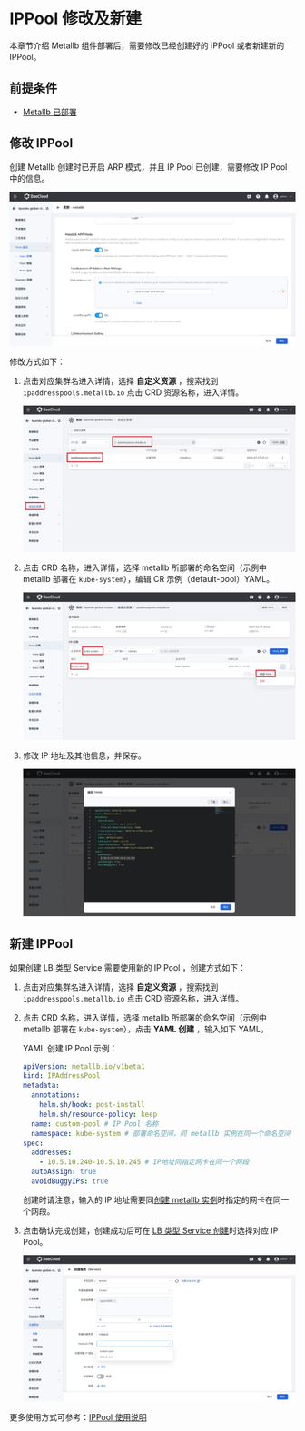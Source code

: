 # IPPool 修改及新建

本章节介绍 Metallb 组件部署后，需要修改已经创建好的 IPPool 或者新建新的 IPPool。

## 前提条件

- [Metallb 已部署](install.md)

## 修改 IPPool 

创建 Metallb 创建时已开启 ARP 模式，并且 IP Pool 已创建，需要修改 IP Pool 中的信息。

![metallb-01](../../images/metallb-01.jpg) 

修改方式如下：

1. 点击对应集群名进入详情，选择 **自定义资源** ，搜索找到 `ipaddresspools.metallb.io` 点击 CRD 资源名称，进入详情。

    ![metallb -02](../../images/metallb-02.jpg)

2. 点击 CRD 名称，进入详情，选择 metallb 所部署的命名空间（示例中 metallb 部署在 `kube-system`），编辑 CR 示例（default-pool）YAML。

    ![metallb -02](../../images/metallb-03.jpg)

3. 修改 IP 地址及其他信息，并保存。

    ![metallb -02](../../images/metallb-04.jpg)

## 新建 IPPool 

如果创建 LB 类型 Service 需要使用新的 IP Pool ，创建方式如下：

1. 点击对应集群名进入详情，选择 **自定义资源** ，搜索找到 `ipaddresspools.metallb.io` 点击 CRD 资源名称，进入详情。

2. 点击 CRD 名称，进入详情，选择 metallb 所部署的命名空间（示例中 metallb 部署在 `kube-system`），点击 **YAML 创建** ，输入如下 YAML。

    YAML 创建 IP Pool 示例：

    ```yaml
    apiVersion: metallb.io/v1beta1
    kind: IPAddressPool
    metadata:
      annotations:
        helm.sh/hook: post-install
        helm.sh/resource-policy: keep
      name: custom-pool # IP Pool 名称
      namespace: kube-system # 部署命名空间，同 metallb 实例在同一个命名空间
    spec:
      addresses:
        - 10.5.10.240-10.5.10.245 # IP地址同指定网卡在同一个网段
      autoAssign: true
      avoidBuggyIPs: true
    ```

    创建时请注意，输入的 IP 地址需要同[创建 metallb 实例](install.md)时指定的网卡在同一个网段。

4. 点击确认完成创建，创建成功后可在 [LB 类型 Service 创建](../../../kpanda/user-guide/network/create-services.md)时选择对应 IP Pool。

    ![metallb-05](../../images/metallb-05.jpg)

更多使用方式可参考：[IPPool 使用说明](usage.md)
